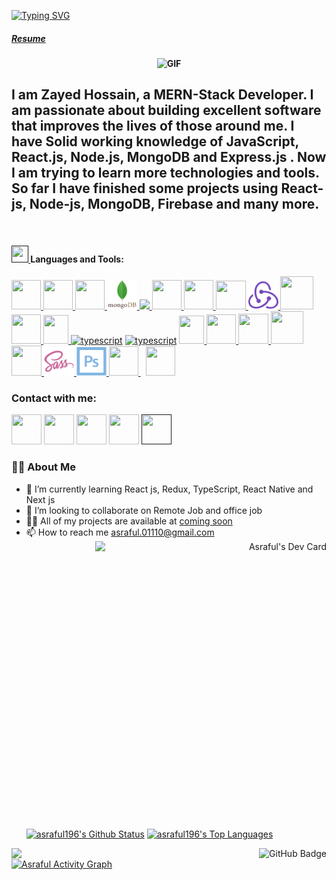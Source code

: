 [![Typing SVG](https://readme-typing-svg.herokuapp.com?font=comfortaa&color=016EEA&size=24&width=500&lines=I+am+Zayed+Hossain;I+am+a+MERN+Stack+Developer;I+am+a+Full+Stack+Developer)](https://git.io/typing-svg) </br>
<h5>
   <strong align="left">
<!--       <a align="center" href="https://asraful-portfolio.netlify.app/" target="_blank" target="_blank" rel="noopener noreferrer">Portfolio</a> -->
   </strong>  <strong align="left"> <a  align="left" href="https://drive.google.com/file/d/1ZefEwPJaRxSq2nNKnDWg_lDoq3NeHc0F/view" target="_blank" rel="noopener noreferrer" >Resume</a></strong> 

</h5>
<h4 align="center"><img  alt="GIF" src="https://media.tenor.com/GfSX-u7VGM4AAAAC/coding.gif" width="500" height="300" /><h3>
   <h2 align="left">I am Zayed Hossain, a MERN-Stack Developer. I am passionate about building excellent software that improves the 
   lives of those around me. I have Solid working knowledge of JavaScript, React.js, Node.js, MongoDB and Express.js . Now I am trying 
   to learn more technologies and tools. So far
   I have finished some projects using React-js,
   Node-js, MongoDB, Firebase and many more. 
</h4> 
<br/> 
<h4><a href="" target="_blank"> <img width="27" height="27"  src="https://i.giphy.com/media/CAIgh8LKFbIciGx5Qe/200.webp"/> </a> Languages and Tools:</h4>
<p align="left"> 
<a href="https://www.w3.org/html/" target="_blank"> <img width="47" height="47"  src="https://i.giphy.com/media/XAxylRMCdpbEWUAvr8/200w.webp"/> </a> 
<a href="https://www.w3schools.com/css/" target="_blank"> <img  width="47" height="47" src="https://media1.giphy.com/media/fsEaZldNC8A1PJ3mwp/giphy.gif?cid=ecf05e47lonlwp3anstdkilndyjfu8ta6zcl38dvdw67t02c&rid=giphy.gif&ct=s"/> </a> 
<a href="https://developer.mozilla.org/en-US/docs/Web/JavaScript" target="_blank"> <img width="47" height="47" src="https://i.giphy.com/media/ln7z2eWriiQAllfVcn/giphy.webp"/> </a>
<a href="https://www.mongodb.com/" target="_blank"> <img src="https://raw.githubusercontent.com/devicons/devicon/master/icons/mongodb/mongodb-original-wordmark.svg" alt="mongodb" width="48" height="48"/> </a> 
<a href="https://expressjs.com/" target="_blank"> <img "width="48" height="49" src="https://nashvillesoftwareschool.com/images/technologies/express.png" target="_blank"> <img width="47" height="47" src="https://i.giphy.com/media/kdFc8fubgS31b8DsVu/giphy.webp"/> </a> 
<a href="https://reactjs.org/" target="_blank"> <img width="47" height="47" src="https://i.giphy.com/media/eNAsjO55tPbgaor7ma/giphy.webp"/> </a>
<a href="https://reactnative.dev/docs/getting-started" target="_blank"> <img width="48" height="46" src="https://miro.medium.com/max/1062/1*UOcMh43IDlvj6_cXkETQ4Q.gif"/> </a>
<a href="https://redux.js.org" target="_blank"> <img width="48" height="46"  src="https://raw.githubusercontent.com/devicons/devicon/master/icons/redux/redux-original.svg" alt="redux" /> </a>
<a href="#" target="_blank"> <img width="53" height="53" src="https://davincipayments.s3.amazonaws.com/public/swift/prod/Uploads/APi_Icon_Gif.gif"/> </a>
<a href="https://firebase.google.com/" target="_blank"> <img width="47" height="47" src="https://media2.giphy.com/media/Ri2TUcKlaOcaDBxFpY/200w.webp?cid=ecf05e477pqeoaxozs3ibfvu76lgbkrjp6ns22x0qzrdpfu7&rid=200w.webp&ct=s"/> </a>
<a href="https://stripe.com/" target="https://stripe.com/"> <img width="40" height="46" src="https://i.pinimg.com/originals/8f/c6/a2/8fc6a20dd42803d99e5f782d03916991.gif"/> </a> 
<a href="https://jwt.io/" target="_blank"> <img  alt="typescript "width="47" height="47" src="https://play-lh.googleusercontent.com/3C-hB-KWoyWzZjUnRsXUPu-bqB3HUHARMLjUe9OmPoHa6dQdtJNW30VrvwQ1m7Pln3A"/></a> 
<a href="https://www.typescriptlang.org/" target="https://www.typescriptlang.org/"> <img  alt="typescript"width="47" height="47" src="https://i.giphy.com/media/QVJjJ7dtzJkWCs7TpP/giphy.webp"/></a>
<a href="https://id.heroku.com/login" target="_blank"> <img width="40" height="45" src="https://encrypted-tbn0.gstatic.com/images?q=tbn:ANd9GcTppCE70mE3hKVnWK7Ru1HKJXuwqgyUeBLBmQ&usqp=CAU"/> </a>
<a href="https://getbootstrap.com" target="https://getbootstrap.com"> <img width="47" height="47" src="https://media2.giphy.com/media/Sr8xDpMwVKOHUWDVRD/200w.webp?cid=ecf05e47l8yuim4n2ucgbqfs5ghaqqzkb280j89rfh9gv4e1&rid=200w.webp&ct=s"/> </a>
<a href="https://react-bootstrap.github.io/" target="https://react-bootstrap.github.io/"> <img  width="48" height="48" src="https://justinmahar.gallerycdn.vsassets.io/extensions/justinmahar/react-bootstrap-snippets/2.0.13/1635010788809/Microsoft.VisualStudio.Services.Icons.Default"/> </a> 
<a href="https://tailwindcss.com/" target="https://tailwindcss.com/"> <img  width="52" height="52" src="https://media3.giphy.com/media/Vi5ogXQO4mzRsATl5r/200w.webp"/> </a>
<a href="https://mui.com/" target="https://mui.com/"> <img  width="48" height="48" src="https://blog.logrocket.com/wp-content/uploads/2020/09/3waystoaddcustomfontstoyourMaterialUIproject.png"/> </a> 
<a href="https://sass-lang.com" target="_blank"> <img width="48" height="46" src="https://raw.githubusercontent.com/devicons/devicon/master/icons/sass/sass-original.svg" alt="sass"/> </a>
<a href="https://www.photoshop.com/en" target="_blank"> <img width="48" height="46" src="https://raw.githubusercontent.com/devicons/devicon/master/icons/photoshop/photoshop-line.svg" alt="photoshop" /> </a>
<a style="padding-right:8px;" href="https://www.figma.com/" target="_blank"> <img width="47" height="47" src="https://cdn.dribbble.com/users/2653319/screenshots/6813714/figma_logo_animation.gif"/> </a> 
<a href="https://git-scm.com/" target="_blank"> <img width="47" height="47" src="https://media4.giphy.com/media/kH1DBkPNyZPOk0BxrM/100.webp?cid=ecf05e477pqeoaxozs3ibfvu76lgbkrjp6ns22x0qzrdpfu7&rid=100.webp&ct=s"/> </a> 
</p> 
   
<h3 align="left">Contact with me:</h3>
<p align="left">
<a href = "https://mail.google.com/mail/u/0/?fs=1&tf=cm&source=mailto&to=asraful.01110@gmail.com"><img width="48" height="48" src="https://cdn.dribbble.com/users/2118564/screenshots/4240923/gmail-sent-animation.gif"/></a>
<a href = "https://www.linkedin.com/in/asraful196/"><img width="48" height="48"  src="https://c.tenor.com/KWP6B61DE48AAAAd/teameasil-linkedin.gif"/></a>
<a href = "https://web.facebook.com/sunnyashraf12"><img width="48" height="48" src="https://i.giphy.com/media/XEy1qyv7GdLpmqHEPV/200w.webp"/></a>
<a href = "https://www.instagram.com/sunnyashraf12/"><img width="48" height="48"  src="https://i.giphy.com/media/3oEjHFnRdGNWCbCOXK/200w.webp"/></a>
<a href = ""><img width="48" height="48" src="https://i.giphy.com/media/tZ0J66Y9fOzG8/200w.webp"/></a>
</p>
         
 <h3> 🙋‍♂️ About Me </h3>
 
 - 🌱 I’m currently learning React js, Redux, TypeScript, React Native and Next js
 - 👯 I’m looking to collaborate on Remote Job and office job
 - 👨‍💻 All of my projects are available at [coming soon](https://https://github.com/asraful196)
 - 📫 How to reach me [asraful.01110@gmail.com](https://mail.google.com/mail/u/0/?fs=1&tf=cm&source=mailto&to=asraful.01110@gmail.com)
   </br>
<a align="right"  href="https://app.daily.dev/asraful196"> <img align="right"  src="https://api.daily.dev/devcards/bbea0af2096b45148696eff3eac4a3c0.png?r=1pk"
 width="370" height="460"  alt="Asraful's Dev Card"/> </a>
<a align="left" href="https://github.com/asraful196/github-readme-stats"><img alt="asraful196's Github Status" src="https://github-readme-stats.vercel.app/api?username=asraful196&show_icons=true&count_private=true&theme=react&hide_border=true&bg_color=0D1117"  width="400" height="210"/></a> 
<a align="left" href="https://github.com/asraful196/github-readme-stats"><img alt="asraful196's Top Languages" src="https://github-readme-stats.vercel.app/api/top-langs/?username=asraful196&langs_count=8&count_private=true&layout=compact&theme=react&hide_border=true&bg_color=0D1117" width="400" height="260" /></a> 
<a align="left" href="https://github.com/Meghna-DAS/github-profile-views-counter">
<img align="left"  src="https://komarev.com/ghpvc/?username=asraful196"></a>  
<a align="right" href="https://github.com/asraful196?tab=followers"><img align="right"  src="https://img.shields.io/github/followers/asraful196?label=Followers&style=social" alt="GitHub Badge"></a> <br/>
<a href="https://github.com/asraful196/github-readme-activity-graph"><img alt="Asraful Activity Graph" src="https://activity-graph.herokuapp.com/graph?username=asraful196&bg_color=0D1117&color=5BCDEC&line=5BCDEC&point=FFFFFF&hide_border=true" /></a>
<!--
   <h5 align="left"> Views and Followers </h5>
## I'm a Wife, Mother, Developer, Creator, and Mentor!!
- ✍ You can find my projects here [portfolio]
- 🔭 I’m currently working on my first book.
- 🌱 I’m currently learning React Native and Azure
- 👯 I’m looking to collaborate on open source
- 💬 Ask me about ... Anything
- 😄 Pronouns: She/Her
- ⚡ Fun fact: I speak 4 languages ( English, Spanish, Romanian, Russian)
-->

 
